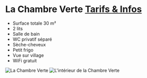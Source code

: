 # La Chambre Verte [Tarifs & Infos](/fr/tarifs/)

* Surface totale 30 m²
* 2 lits
* Salle de bain
* WC privatif séparé
* Sèche-cheveux
* Petit frigo
* Vue sur village
* WiFi gratuit

![La Chambre Verte](/images/chambre-verte.jpg)
![L'intérieur de la Chambre Verte](/images/chambre-verte-detail.jpg)

